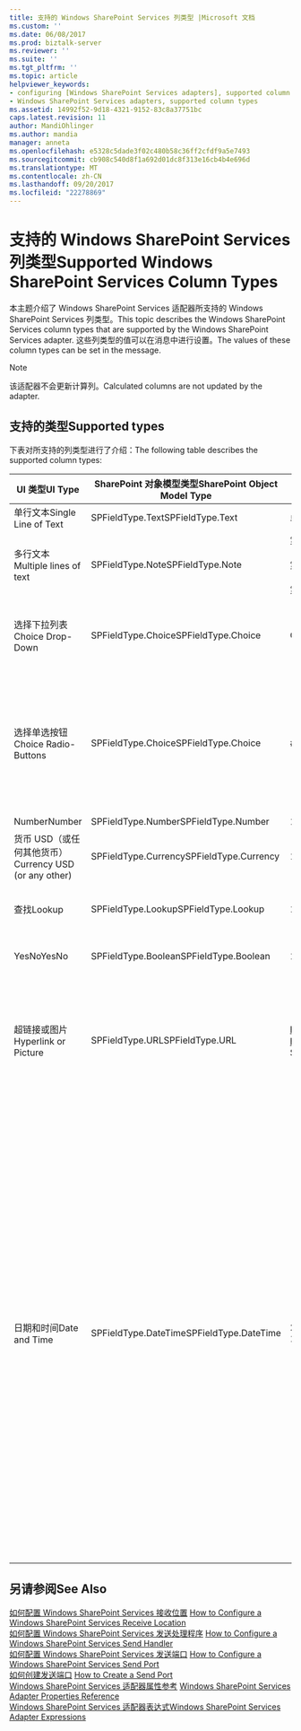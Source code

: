 ```yaml
---
title: 支持的 Windows SharePoint Services 列类型 |Microsoft 文档
ms.custom: ''
ms.date: 06/08/2017
ms.prod: biztalk-server
ms.reviewer: ''
ms.suite: ''
ms.tgt_pltfrm: ''
ms.topic: article
helpviewer_keywords:
- configuring [Windows SharePoint Services adapters], supported column types
- Windows SharePoint Services adapters, supported column types
ms.assetid: 14992f52-9d18-4321-9152-83c8a37751bc
caps.latest.revision: 11
author: MandiOhlinger
ms.author: mandia
manager: anneta
ms.openlocfilehash: e5328c5dade3f02c480b58c36ff2cfdf9a5e7493
ms.sourcegitcommit: cb908c540d8f1a692d01dc8f313e16cb4b4e696d
ms.translationtype: MT
ms.contentlocale: zh-CN
ms.lasthandoff: 09/20/2017
ms.locfileid: "22278869"
---
```

# <a name="supported-windows-sharepoint-services-column-types"></a><span data-ttu-id="3ddcd-102">支持的 Windows SharePoint Services 列类型</span><span class="sxs-lookup"><span data-stu-id="3ddcd-102">Supported Windows SharePoint Services Column Types</span></span>
<span data-ttu-id="3ddcd-103">本主题介绍了 Windows SharePoint Services 适配器所支持的 Windows SharePoint Services 列类型。</span><span class="sxs-lookup"><span data-stu-id="3ddcd-103">This topic describes the Windows SharePoint Services column types that are supported by the Windows SharePoint Services adapter.</span></span> <span data-ttu-id="3ddcd-104">这些列类型的值可以在消息中进行设置。</span><span class="sxs-lookup"><span data-stu-id="3ddcd-104">The values of these column types can be set in the message.</span></span>  
  
> [!NOTE]
>  <span data-ttu-id="3ddcd-105">该适配器不会更新计算列。</span><span class="sxs-lookup"><span data-stu-id="3ddcd-105">Calculated columns are not updated by the adapter.</span></span>  
  
## <a name="supported-types"></a><span data-ttu-id="3ddcd-106">支持的类型</span><span class="sxs-lookup"><span data-stu-id="3ddcd-106">Supported types</span></span>  
 <span data-ttu-id="3ddcd-107">下表对所支持的列类型进行了介绍：</span><span class="sxs-lookup"><span data-stu-id="3ddcd-107">The following table describes the supported column types:</span></span>  
  
|<span data-ttu-id="3ddcd-108">UI 类型</span><span class="sxs-lookup"><span data-stu-id="3ddcd-108">UI Type</span></span>|<span data-ttu-id="3ddcd-109">SharePoint 对象模型类型</span><span class="sxs-lookup"><span data-stu-id="3ddcd-109">SharePoint Object Model Type</span></span>|<span data-ttu-id="3ddcd-110">示例</span><span class="sxs-lookup"><span data-stu-id="3ddcd-110">Sample</span></span>|<span data-ttu-id="3ddcd-111">注释</span><span class="sxs-lookup"><span data-stu-id="3ddcd-111">Comments</span></span>|  
|-------------|----------------------------------|------------|--------------|  
|<span data-ttu-id="3ddcd-112">单行文本</span><span class="sxs-lookup"><span data-stu-id="3ddcd-112">Single Line of Text</span></span>|<span data-ttu-id="3ddcd-113">SPFieldType.Text</span><span class="sxs-lookup"><span data-stu-id="3ddcd-113">SPFieldType.Text</span></span>|<span data-ttu-id="3ddcd-114">单个行</span><span class="sxs-lookup"><span data-stu-id="3ddcd-114">single line</span></span>|<span data-ttu-id="3ddcd-115">无</span><span class="sxs-lookup"><span data-stu-id="3ddcd-115">None</span></span>|  
|<span data-ttu-id="3ddcd-116">多行文本</span><span class="sxs-lookup"><span data-stu-id="3ddcd-116">Multiple lines of text</span></span>|<span data-ttu-id="3ddcd-117">SPFieldType.Note</span><span class="sxs-lookup"><span data-stu-id="3ddcd-117">SPFieldType.Note</span></span>|<span data-ttu-id="3ddcd-118">第 1 行</span><span class="sxs-lookup"><span data-stu-id="3ddcd-118">line 1</span></span><br /><br /> <span data-ttu-id="3ddcd-119">第 2 行</span><span class="sxs-lookup"><span data-stu-id="3ddcd-119">line 2</span></span><br /><br /> <span data-ttu-id="3ddcd-120">第 3 行</span><span class="sxs-lookup"><span data-stu-id="3ddcd-120">line 3</span></span>|<span data-ttu-id="3ddcd-121">无</span><span class="sxs-lookup"><span data-stu-id="3ddcd-121">None</span></span>|  
|<span data-ttu-id="3ddcd-122">选择下拉列表</span><span class="sxs-lookup"><span data-stu-id="3ddcd-122">Choice Drop-Down</span></span>|<span data-ttu-id="3ddcd-123">SPFieldType.Choice</span><span class="sxs-lookup"><span data-stu-id="3ddcd-123">SPFieldType.Choice</span></span>|<span data-ttu-id="3ddcd-124">ChoiceA</span><span class="sxs-lookup"><span data-stu-id="3ddcd-124">ChoiceA</span></span>|<span data-ttu-id="3ddcd-125">ChoiceA 来自以下可用选项：ChoiceA、ChoiceB、ChoiceC</span><span class="sxs-lookup"><span data-stu-id="3ddcd-125">ChoiceA from the available choices (ChoiceA, ChoiceB, ChoiceC)</span></span>|  
|<span data-ttu-id="3ddcd-126">选择单选按钮</span><span class="sxs-lookup"><span data-stu-id="3ddcd-126">Choice Radio-Buttons</span></span>|<span data-ttu-id="3ddcd-127">SPFieldType.Choice</span><span class="sxs-lookup"><span data-stu-id="3ddcd-127">SPFieldType.Choice</span></span>|<span data-ttu-id="3ddcd-128">#ChoiceB;#ChoiceC;#</span><span class="sxs-lookup"><span data-stu-id="3ddcd-128">#ChoiceB;#ChoiceC;#</span></span>|<span data-ttu-id="3ddcd-129">启用 ChoiceB 和 ChoiceC，禁用 ChoiceA（可用选项包括 ChoiceA、ChoiceB、ChoiceC）。</span><span class="sxs-lookup"><span data-stu-id="3ddcd-129">ChoiceB and ChoiceC are enabled, ChoiceA is disabled (available choices are ChoiceA, ChoiceB, ChoiceC).</span></span> <span data-ttu-id="3ddcd-130">使用 ;# 作为分隔符。</span><span class="sxs-lookup"><span data-stu-id="3ddcd-130">Use ;# as a separator.</span></span>|  
|<span data-ttu-id="3ddcd-131">Number</span><span class="sxs-lookup"><span data-stu-id="3ddcd-131">Number</span></span>|<span data-ttu-id="3ddcd-132">SPFieldType.Number</span><span class="sxs-lookup"><span data-stu-id="3ddcd-132">SPFieldType.Number</span></span>|<span data-ttu-id="3ddcd-133">123.456</span><span class="sxs-lookup"><span data-stu-id="3ddcd-133">123.456</span></span>|<span data-ttu-id="3ddcd-134">无</span><span class="sxs-lookup"><span data-stu-id="3ddcd-134">None</span></span>|  
|<span data-ttu-id="3ddcd-135">货币 USD（或任何其他货币）</span><span class="sxs-lookup"><span data-stu-id="3ddcd-135">Currency USD (or any other)</span></span>|<span data-ttu-id="3ddcd-136">SPFieldType.Currency</span><span class="sxs-lookup"><span data-stu-id="3ddcd-136">SPFieldType.Currency</span></span>|<span data-ttu-id="3ddcd-137">100.00</span><span class="sxs-lookup"><span data-stu-id="3ddcd-137">100.00</span></span>|<span data-ttu-id="3ddcd-138">无</span><span class="sxs-lookup"><span data-stu-id="3ddcd-138">None</span></span>|  
|<span data-ttu-id="3ddcd-139">查找</span><span class="sxs-lookup"><span data-stu-id="3ddcd-139">Lookup</span></span>|<span data-ttu-id="3ddcd-140">SPFieldType.Lookup</span><span class="sxs-lookup"><span data-stu-id="3ddcd-140">SPFieldType.Lookup</span></span>|<span data-ttu-id="3ddcd-141">1</span><span class="sxs-lookup"><span data-stu-id="3ddcd-141">1</span></span>|<span data-ttu-id="3ddcd-142">该数字是引用的列表内部的项标识符。</span><span class="sxs-lookup"><span data-stu-id="3ddcd-142">The number is the item identifier inside the referenced list.</span></span>|  
|<span data-ttu-id="3ddcd-143">YesNo</span><span class="sxs-lookup"><span data-stu-id="3ddcd-143">YesNo</span></span>|<span data-ttu-id="3ddcd-144">SPFieldType.Boolean</span><span class="sxs-lookup"><span data-stu-id="3ddcd-144">SPFieldType.Boolean</span></span>|<span data-ttu-id="3ddcd-145">1</span><span class="sxs-lookup"><span data-stu-id="3ddcd-145">1</span></span>|<span data-ttu-id="3ddcd-146">1=是</span><span class="sxs-lookup"><span data-stu-id="3ddcd-146">1=Yes</span></span><br /><br /> <span data-ttu-id="3ddcd-147">0=否</span><span class="sxs-lookup"><span data-stu-id="3ddcd-147">0=No</span></span>|  
|<span data-ttu-id="3ddcd-148">超链接或图片</span><span class="sxs-lookup"><span data-stu-id="3ddcd-148">Hyperlink or Picture</span></span>|<span data-ttu-id="3ddcd-149">SPFieldType.URL</span><span class="sxs-lookup"><span data-stu-id="3ddcd-149">SPFieldType.URL</span></span>|<span data-ttu-id="3ddcd-150">http://www.microsoft.com, Microsoft 网站</span><span class="sxs-lookup"><span data-stu-id="3ddcd-150">http://www.microsoft.com, Microsoft Web Site</span></span>|<span data-ttu-id="3ddcd-151">URL 与显示文本以“,”分隔。</span><span class="sxs-lookup"><span data-stu-id="3ddcd-151">URL separated with "," from the display text.</span></span> <span data-ttu-id="3ddcd-152">“Microsoft 网站”文本将为指向 http://www.microsoft.com 的超链接</span><span class="sxs-lookup"><span data-stu-id="3ddcd-152">The "Microsoft Web Site" text will be a hyperlink to http://www.microsoft.com</span></span>|  
|<span data-ttu-id="3ddcd-153">日期和时间</span><span class="sxs-lookup"><span data-stu-id="3ddcd-153">Date and Time</span></span>|<span data-ttu-id="3ddcd-154">SPFieldType.DateTime</span><span class="sxs-lookup"><span data-stu-id="3ddcd-154">SPFieldType.DateTime</span></span>|<span data-ttu-id="3ddcd-155">2005-02-11T10:05:04</span><span class="sxs-lookup"><span data-stu-id="3ddcd-155">2005-02-11T10:05:04</span></span>|<span data-ttu-id="3ddcd-156">日期时间由 XML 标准为 xs:dateTime 定义。</span><span class="sxs-lookup"><span data-stu-id="3ddcd-156">The DateTime as defined by the XML standard for the xs:dateTime.</span></span> <span data-ttu-id="3ddcd-157">日期时间的模式为 CCYY-MM-DDThh:mm:ss，其中 CC 表示世纪，YY 表示年，MM 表示月，DD 表示日，前面的可选负号 (-) 字符表示负数。</span><span class="sxs-lookup"><span data-stu-id="3ddcd-157">The pattern for dateTime is CCYY-MM-DDThh:mm:ss where CC represents the century, YY the year, MM the month, and DD the day, preceded by an optional leading negative (-) character to indicate a negative number.</span></span> <span data-ttu-id="3ddcd-158">如果省略负数字符，则假定为正数 (+)。</span><span class="sxs-lookup"><span data-stu-id="3ddcd-158">If the negative character is omitted, positive (+) is assumed.</span></span> <span data-ttu-id="3ddcd-159">T 为日期/时间分隔符，hh、mm 和 ss 分别表示小时、分钟和秒。</span><span class="sxs-lookup"><span data-stu-id="3ddcd-159">The T is the date/time separator and hh, mm, and ss represent hour, minute, and second, respectively.</span></span> <span data-ttu-id="3ddcd-160">此表示法后面可能紧跟“Z”，以表示 UTC 或时区。</span><span class="sxs-lookup"><span data-stu-id="3ddcd-160">This representation may be immediately followed by a "Z" to indicate UTC or to indicate the time zone.</span></span>|  
  
## <a name="see-also"></a><span data-ttu-id="3ddcd-161">另请参阅</span><span class="sxs-lookup"><span data-stu-id="3ddcd-161">See Also</span></span>  
 <span data-ttu-id="3ddcd-162">[如何配置 Windows SharePoint Services 接收位置](../core/how-to-configure-a-windows-sharepoint-services-receive-location.md) </span><span class="sxs-lookup"><span data-stu-id="3ddcd-162">[How to Configure a Windows SharePoint Services Receive Location](../core/how-to-configure-a-windows-sharepoint-services-receive-location.md) </span></span>  
 <span data-ttu-id="3ddcd-163">[如何配置 Windows SharePoint Services 发送处理程序](../core/how-to-configure-a-windows-sharepoint-services-send-handler.md) </span><span class="sxs-lookup"><span data-stu-id="3ddcd-163">[How to Configure a Windows SharePoint Services Send Handler](../core/how-to-configure-a-windows-sharepoint-services-send-handler.md) </span></span>  
 <span data-ttu-id="3ddcd-164">[如何配置 Windows SharePoint Services 发送端口](../core/how-to-configure-a-windows-sharepoint-services-send-port.md) </span><span class="sxs-lookup"><span data-stu-id="3ddcd-164">[How to Configure a Windows SharePoint Services Send Port](../core/how-to-configure-a-windows-sharepoint-services-send-port.md) </span></span>  
 <span data-ttu-id="3ddcd-165">[如何创建发送端口](../core/how-to-create-a-send-port2.md) </span><span class="sxs-lookup"><span data-stu-id="3ddcd-165">[How to Create a Send Port](../core/how-to-create-a-send-port2.md) </span></span>  
 <span data-ttu-id="3ddcd-166">[Windows SharePoint Services 适配器属性参考](../core/windows-sharepoint-services-adapter-properties-reference.md) </span><span class="sxs-lookup"><span data-stu-id="3ddcd-166">[Windows SharePoint Services Adapter Properties Reference](../core/windows-sharepoint-services-adapter-properties-reference.md) </span></span>  
 [<span data-ttu-id="3ddcd-167">Windows SharePoint Services 适配器表达式</span><span class="sxs-lookup"><span data-stu-id="3ddcd-167">Windows SharePoint Services Adapter Expressions</span></span>](../core/windows-sharepoint-services-adapter-expressions.md)